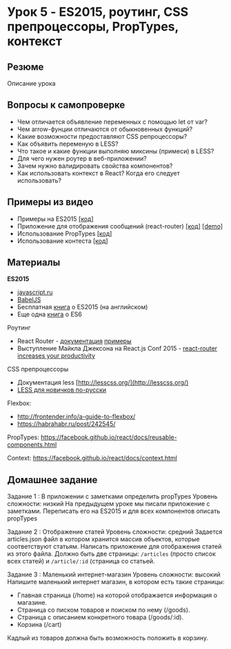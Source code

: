 # Урок 5 - ES2015, роутинг, CSS препроцессоры, PropTypes, контекст

## Резюме

Описание урока

## Вопросы к самопроверке

 - Чем отличается объявление переменных с помощью let от var?
 - Чем arrow-фунции отличаются от обыкновенных функций?
 - Какие возможности предоставляют CSS репроцессоры?
 - Как объявить переменую в LESS?
 - Что такое и какие функции выполняю миксины (примеси) в LESS?
 - Для чего нужен роутер в веб-приложении?
 - Зачем нужно валидировать свойства компонентов?
 - Как использовать контекст в React? Когда его следует использовать?

## Примеры из видео

 - Примеры на ES2015 [[код]](/04-routing-and-es6/01-es6)
 - Приложение для отображения сообщений (react-router) [[код]](/04-routing-and-es6/02-routing) [[demo]](/04-routing-and-es6/sdsd)
 - Использование PropTypes [[код]](/04-routing-and-es6/03-proptypes)
 - Использование контеста [[код]](/04-routing-and-es6/04-context)

## Материалы

**ES2015**

 - [javascript.ru](https://learn.javascript.ru/es-modern-usage)
 - [BabelJS](https://babeljs.io/docs/learn-es2015/)
 - Бесплатная [книга](http://exploringjs.com/) о ES2015 (на английском)
 - Еще одна [книга](https://github.com/getify/You-Dont-Know-JS/blob/master/es6%20&%20beyond/README.md#you-dont-know-js-es6--beyond) о ES6

Роутинг

 - React Router - [документация](https://github.com/rackt/react-router) [примеры](https://github.com/rackt/react-router/tree/master/examples)
 - Выступление Майкла Джексона на React.js Conf 2015 - [react-router increases your productivity](https://www.youtube.com/watch?v=XZfvW1a8Xac)

CSS препроцессоры

 - Документация less [http://lesscss.org/](http://lesscss.org/)
 - [LESS для новичков по-русски](https://www.gitbook.com/book/mrmlnc/less-guidebook-for-beginners/details)

Flexbox:

 - http://frontender.info/a-guide-to-flexbox/
 - https://habrahabr.ru/post/242545/

PropTypes: https://facebook.github.io/react/docs/reusable-components.html

Context: https://facebook.github.io/react/docs/context.html

## Домашнее задание

Задание 1 : В приложении с заметками определить propTypes
Уровень сложности: низкий
На предыдущем уроке мы писали приложение с заметками. Переписать его на ES2015 и для всех компонентов описать propTypes

Задание 2 : Отображение статей
Уровень сложности: средний
Задается articles.json файл в котором хранится массив объектов, которые соответствуют статьям. Написать приложение для отображения статей из этого файла. Должно быть две страницы: `/articles` (просто список всех статей) и `/article/:id` (страница со статьей.

Задание 3 : Маленький интернет-магазин
Уровень сложности: высокий
Напишите маленький интернет магазин, в котором есть такие страницы:

 - Главная страница (/home) на которой отображается информация о магазине.
 - Страница со писком товаров и поиском по нему (/goods).
 - Страница с описанием конкретного товара (/goods/:id).
 - Корзина (/cart)

Кадлый из товаров должна быть возможность положить в корзину.

